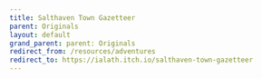 ```yaml
---
title: Salthaven Town Gazetteer
parent: Originals
layout: default
grand_parent: parent: Originals
redirect_from: /resources/adventures
redirect_to: https://ialath.itch.io/salthaven-town-gazetteer
---
```

